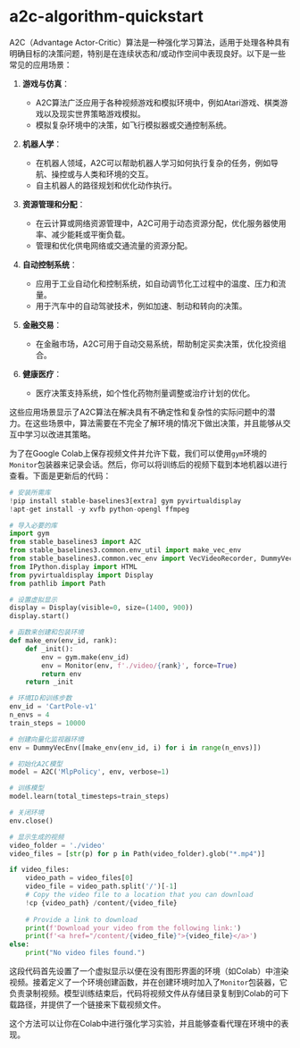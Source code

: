 # a2c-algorithm-quickstart

A2C（Advantage Actor-Critic）算法是一种强化学习算法，适用于处理各种具有明确目标的决策问题，特别是在连续状态和/或动作空间中表现良好。以下是一些常见的应用场景：

1. **游戏与仿真**：
   - A2C算法广泛应用于各种视频游戏和模拟环境中，例如Atari游戏、棋类游戏以及现实世界策略游戏模拟。
   - 模拟复杂环境中的决策，如飞行模拟器或交通控制系统。

2. **机器人学**：
   - 在机器人领域，A2C可以帮助机器人学习如何执行复杂的任务，例如导航、操控或与人类和环境的交互。
   - 自主机器人的路径规划和优化动作执行。

3. **资源管理和分配**：
   - 在云计算或网络资源管理中，A2C可用于动态资源分配，优化服务器使用率、减少能耗或平衡负载。
   - 管理和优化供电网络或交通流量的资源分配。

4. **自动控制系统**：
   - 应用于工业自动化和控制系统，如自动调节化工过程中的温度、压力和流量。
   - 用于汽车中的自动驾驶技术，例如加速、制动和转向的决策。

5. **金融交易**：
   - 在金融市场，A2C可用于自动交易系统，帮助制定买卖决策，优化投资组合。

6. **健康医疗**：
   - 医疗决策支持系统，如个性化药物剂量调整或治疗计划的优化。

这些应用场景显示了A2C算法在解决具有不确定性和复杂性的实际问题中的潜力。在这些场景中，算法需要在不完全了解环境的情况下做出决策，并且能够从交互中学习以改进其策略。




为了在Google Colab上保存视频文件并允许下载，我们可以使用`gym`环境的`Monitor`包装器来记录会话。然后，你可以将训练后的视频下载到本地机器以进行查看。下面是更新后的代码：

```python
# 安装所需库
!pip install stable-baselines3[extra] gym pyvirtualdisplay
!apt-get install -y xvfb python-opengl ffmpeg

# 导入必要的库
import gym
from stable_baselines3 import A2C
from stable_baselines3.common.env_util import make_vec_env
from stable_baselines3.common.vec_env import VecVideoRecorder, DummyVecEnv
from IPython.display import HTML
from pyvirtualdisplay import Display
from pathlib import Path

# 设置虚拟显示
display = Display(visible=0, size=(1400, 900))
display.start()

# 函数来创建和包装环境
def make_env(env_id, rank):
    def _init():
        env = gym.make(env_id)
        env = Monitor(env, f'./video/{rank}', force=True)
        return env
    return _init

# 环境ID和训练步数
env_id = 'CartPole-v1'
n_envs = 4
train_steps = 10000

# 创建向量化监视器环境
env = DummyVecEnv([make_env(env_id, i) for i in range(n_envs)])

# 初始化A2C模型
model = A2C('MlpPolicy', env, verbose=1)

# 训练模型
model.learn(total_timesteps=train_steps)

# 关闭环境
env.close()

# 显示生成的视频
video_folder = './video'
video_files = [str(p) for p in Path(video_folder).glob("*.mp4")]

if video_files:
    video_path = video_files[0]
    video_file = video_path.split('/')[-1]
    # Copy the video file to a location that you can download
    !cp {video_path} /content/{video_file}
    
    # Provide a link to download
    print(f'Download your video from the following link:')
    print(f'<a href="/content/{video_file}">{video_file}</a>')
else:
    print("No video files found.")
```

这段代码首先设置了一个虚拟显示以便在没有图形界面的环境（如Colab）中渲染视频。接着定义了一个环境创建函数，并在创建环境时加入了`Monitor`包装器，它负责录制视频。模型训练结束后，代码将视频文件从存储目录复制到Colab的可下载路径，并提供了一个链接来下载视频文件。

这个方法可以让你在Colab中进行强化学习实验，并且能够查看代理在环境中的表现。
